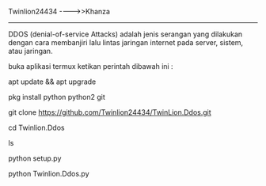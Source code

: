 Twinlion24434 ---->>Khanza
___________________________

DDOS (denial-of-service Attacks) adalah jenis serangan yang dilakukan dengan cara membanjiri lalu lintas jaringan internet pada server, sistem, atau jaringan.

buka aplikasi termux ketikan perintah dibawah ini :

apt update && apt upgrade

pkg install python python2 git

git clone https://github.com/Twinlion24434/TwinLion.Ddos.git

cd Twinlion.Ddos

ls

python setup.py

python Twinlion.Ddos.py


